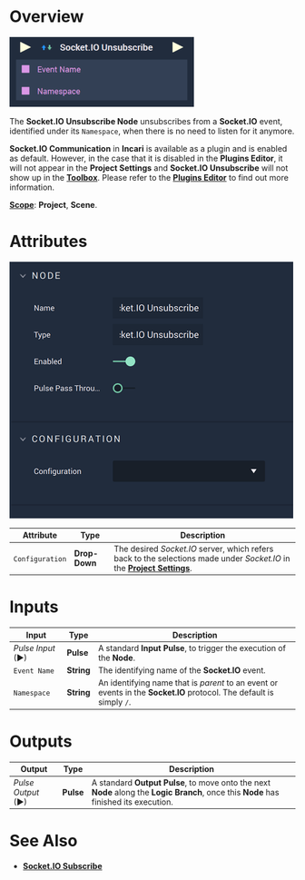 # Overview

![The Socket.IO Unsubscribe Node.](../../../.gitbook/assets/socketiounsubscribenodereal.png)

The **Socket.IO Unsubscribe Node** unsubscribes from a **Socket.IO** event, identified under its `Namespace`, when there is no need to listen for it anymore.

**Socket.IO Communication** in **Incari** is available as a plugin and is enabled as default. However, in the case that it is disabled in the **Plugins Editor**, it will not appear in the **Project Settings** and **Socket.IO Unsubscribe** will not show up in the [**Toolbox**](../../overview.md). Please refer to the [**Plugins Editor**](../../../modules/plugins/communication/socketiomanager.md) to find out more information.

[**Scope**](../overview.md#scopes): **Project**, **Scene**.

# Attributes

![The Socket.IO Unsubscribe Node Attributes.](../../../.gitbook/assets/socketiounsubscribeattsreal.png)

|Attribute|Type|Description|
|---|---|---|
|`Configuration`|**Drop-Down**|The desired _Socket.IO_ server, which refers back to the selections made under *Socket.IO* in the [**Project Settings**](../../../modules/project-settings/socketio.md).| 

# Inputs

|Input|Type|Description|
|---|---|---|
|*Pulse Input* (►)|**Pulse**|A standard **Input Pulse**, to trigger the execution of the **Node**.|
|`Event Name`|**String**|The identifying name of the **Socket.IO** event.|
|`Namespace`|**String**| An identifying name that is *parent* to an event or events in the **Socket.IO** protocol. The default is simply `/`.|

# Outputs

|Output|Type|Description|
|---|---|---|
|*Pulse Output* (►)|**Pulse**|A standard **Output Pulse**, to move onto the next **Node** along the **Logic Branch**, once this **Node** has finished its execution.|

# See Also

* [**Socket.IO Subscribe**](socketiosubscribe.md)
